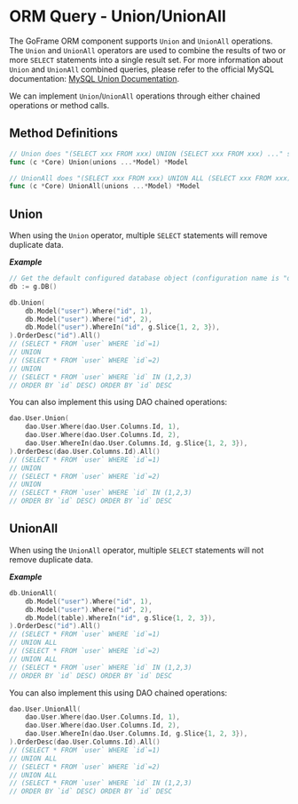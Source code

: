 # ORM Query - Union/UnionAll

The GoFrame ORM component supports `Union` and `UnionAll` operations. The `Union` and `UnionAll` operators are used to combine the results of two or more `SELECT` statements into a single result set. For more information about `Union` and `UnionAll` combined queries, please refer to the official MySQL documentation: [MySQL Union Documentation](https://dev.mysql.com/doc/refman/8.0/en/union.html).

We can implement `Union`/`UnionAll` operations through either chained operations or method calls.

## Method Definitions

```go
// Union does "(SELECT xxx FROM xxx) UNION (SELECT xxx FROM xxx) ..." statement.
func (c *Core) Union(unions ...*Model) *Model

// UnionAll does "(SELECT xxx FROM xxx) UNION ALL (SELECT xxx FROM xxx) ..." statement.
func (c *Core) UnionAll(unions ...*Model) *Model
```

## Union

When using the `Union` operator, multiple `SELECT` statements will remove duplicate data.

***Example***

```go
// Get the default configured database object (configuration name is "default").
db := g.DB()

db.Union(
    db.Model("user").Where("id", 1),
    db.Model("user").Where("id", 2),
    db.Model("user").WhereIn("id", g.Slice{1, 2, 3}),
).OrderDesc("id").All()
// (SELECT * FROM `user` WHERE `id`=1) 
// UNION 
// (SELECT * FROM `user` WHERE `id`=2) 
// UNION 
// (SELECT * FROM `user` WHERE `id` IN (1,2,3) 
// ORDER BY `id` DESC) ORDER BY `id` DESC 
```

You can also implement this using DAO chained operations:

```go
dao.User.Union(
    dao.User.Where(dao.User.Columns.Id, 1),
    dao.User.Where(dao.User.Columns.Id, 2),
    dao.User.WhereIn(dao.User.Columns.Id, g.Slice{1, 2, 3}),
).OrderDesc(dao.User.Columns.Id).All()
// (SELECT * FROM `user` WHERE `id`=1) 
// UNION 
// (SELECT * FROM `user` WHERE `id`=2) 
// UNION 
// (SELECT * FROM `user` WHERE `id` IN (1,2,3) 
// ORDER BY `id` DESC) ORDER BY `id` DESC 
```

## UnionAll

When using the `UnionAll` operator, multiple `SELECT` statements will not remove duplicate data.

***Example***

```go
db.UnionAll(
    db.Model("user").Where("id", 1),
    db.Model("user").Where("id", 2),
    db.Model(table).WhereIn("id", g.Slice{1, 2, 3}),
).OrderDesc("id").All()
// (SELECT * FROM `user` WHERE `id`=1) 
// UNION ALL 
// (SELECT * FROM `user` WHERE `id`=2) 
// UNION ALL 
// (SELECT * FROM `user` WHERE `id` IN (1,2,3) 
// ORDER BY `id` DESC) ORDER BY `id` DESC 
```

You can also implement this using DAO chained operations:

```go
dao.User.UnionAll(
    dao.User.Where(dao.User.Columns.Id, 1),
    dao.User.Where(dao.User.Columns.Id, 2),
    dao.User.WhereIn(dao.User.Columns.Id, g.Slice{1, 2, 3}),
).OrderDesc(dao.User.Columns.Id).All()
// (SELECT * FROM `user` WHERE `id`=1) 
// UNION ALL 
// (SELECT * FROM `user` WHERE `id`=2) 
// UNION ALL 
// (SELECT * FROM `user` WHERE `id` IN (1,2,3) 
// ORDER BY `id` DESC) ORDER BY `id` DESC 
```
